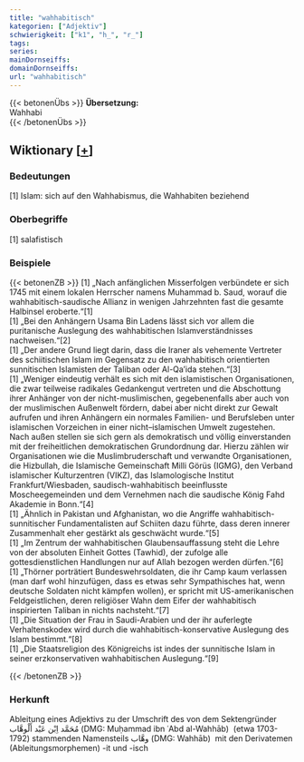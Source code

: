 ```yaml
---
title: "wahhabitisch"
kategorien: ["Adjektiv"]
schwierigkeit: ["k1", "h_", "r_"]
tags:
series:
mainDornseiffs:
domainDornseiffs:
url: "wahhabitisch"
---
```


{{< betonenÜbs >}}
**Übersetzung:**  
Wahhabi  
{{< /betonenÜbs >}}

## Wiktionary [[+](https://de.wiktionary.org/wiki/wahhabitisch)]

### Bedeutungen
[1] Islam: sich auf den Wahhabismus, die Wahhabiten beziehend  

### Oberbegriffe
[1] salafistisch  

### Beispiele
{{< betonenZB >}}
[1] „Nach anfänglichen Misserfolgen verbündete er sich 1745 mit einem lokalen Herrscher namens Muhammad b. Saud, worauf die wahhabitisch-saudische Allianz in wenigen Jahrzehnten fast die gesamte Halbinsel eroberte.“[1]  
[1] „Bei den Anhängern Usama Bin Ladens lässt sich vor allem die puritanische Auslegung des wahhabitischen Islamverständnisses nachweisen.“[2]  
[1] „Der andere Grund liegt darin, dass die Iraner als vehemente Vertreter des schiitischen Islam im Gegensatz zu den wahhabitisch orientierten sunnitischen Islamisten der Taliban oder Al-Qa’ida stehen.“[3]  
[1] „Weniger eindeutig verhält es sich mit den islamistischen Organisationen, die zwar teilweise radikales Gedankengut vertreten und die Abschottung ihrer Anhänger von der nicht-muslimischen, gegebenenfalls aber auch von der muslimischen Außenwelt fördern, dabei aber nicht direkt zur Gewalt aufrufen und ihren Anhängern ein normales Familien- und Berufsleben unter islamischen Vorzeichen in einer nicht–islamischen Umwelt zugestehen. Nach außen stellen sie sich gern als demokratisch und völlig einverstanden mit der freiheitlichen demokratischen Grundordnung dar. Hierzu zählen wir Organisationen wie die Muslimbruderschaft und verwandte Organisationen, die Hizbullah, die Islamische Gemeinschaft Milli Görüs (IGMG), den Verband islamischer Kulturzentren (VIKZ), das Islamologische Institut Frankfurt/Wiesbaden, saudisch-wahhabitisch beeinflusste Moscheegemeinden und dem Vernehmen nach die saudische König Fahd Akademie in Bonn.“[4]  
[1] „Ähnlich in Pakistan und Afghanistan, wo die Angriffe wahhabitisch-sunnitischer Fundamentalisten auf Schiiten dazu führte, dass deren innerer Zusammenhalt eher gestärkt als geschwächt wurde.“[5]  
[1] „Im Zentrum der wahhabitischen Glaubensauffassung steht die Lehre von der absoluten Einheit Gottes (Tawhid), der zufolge alle gottesdienstlichen Handlungen nur auf Allah bezogen werden dürfen.“[6]  
[1] „Thörner porträtiert Bundeswehrsoldaten, die ihr Camp kaum verlassen (man darf wohl hinzufügen, dass es etwas sehr Sympathisches hat, wenn deutsche Soldaten nicht kämpfen wollen), er spricht mit US-amerikanischen Feldgeistlichen, deren religiöser Wahn dem Eifer der wahhabitisch inspirierten Taliban in nichts nachsteht.“[7]  
[1] „Die Situation der Frau in Saudi-Arabien und der ihr auferlegte Verhaltenskodex wird durch die wahhabitisch-konservative Auslegung des Islam bestimmt.“[8]  
[1] „Die Staatsreligion des Königreichs ist indes der sunnitische Islam in seiner erzkonservativen wahhabitischen Auslegung.“[9]  

{{< /betonenZB >}}
### Herkunft
Ableitung eines Adjektivs zu der Umschrift des von dem Sektengründer مُحَمَّد اِبْن عَبْد أَلْوهَّاب‎ (DMG: Muḥammad ibn ʿAbd al-Wahhāb)  (etwa 1703-1792) stammenden Namensteils وهَّاب‎ (DMG: Wahhāb)  mit den Derivatemen (Ableitungsmorphemen) -it und -isch  


